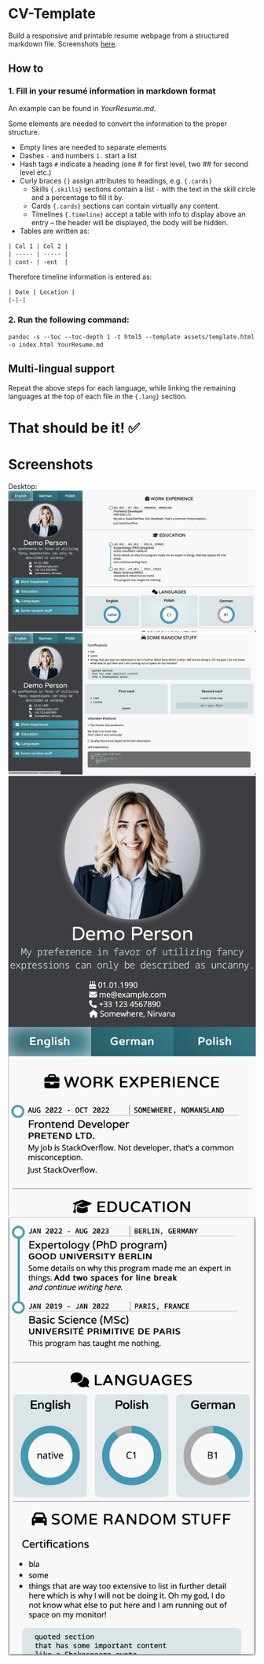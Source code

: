 # CV-Template
Build a responsive and printable resume webpage from a structured markdown file. Screenshots [here](#screenshots).

## How to

### 1. Fill in your resumé information in markdown format

An example can be found in _YourResume.md_.

Some elements are needed to convert the information to the proper structure. 

- Empty lines are needed to separate elements
- Dashes `-` and numbers `1.` start a list
- Hash tags `#` indicate a heading (one # for first level, two ## for second level etc.)
- Curly braces `{}` assign attributes to headings, e.g. `{.cards}`
  - Skills `{.skills}` sections contain a list `-` with the text in the skill circle and a percentage to fill it by.
  - Cards `{.cards}` sections can contain virtually any content.
  - Timelines `{.timeline}` accept a table with info to display above an entry – the header will be displayed, the body will be hidden.
- Tables are written as:

```
| Col 1 | Col 2 |
| ----- | ----- |
| cont- | -ent  |
```

Therefore timeline information is entered as:

```
| Date | Location |
|-|-|
```

### 2. Run the following command:
```
pandoc -s --toc --toc-depth 1 -t html5 --template assets/template.html -o index.html YourResume.md
```

## Multi-lingual support
Repeat the above steps for each language, while linking the remaining languages at the top of each file in the `{.lang}` section.

# That should be it! ✅

# Screenshots
Desktop: 
![Screenshot - Desktop 1](pics/screenshots/desktop-1.png)
![Screenshot - Desktop 2](pics/screenshots/desktop-2.png)
![Screenshot - Mobile 1](pics/screenshots/mobile-1.png)
![Screenshot - Mobile 2](pics/screenshots/mobile-2.png)